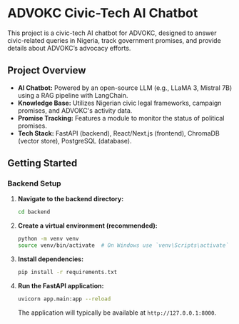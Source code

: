 # ADVOKC Civic-Tech AI Chatbot

This project is a civic-tech AI chatbot for ADVOKC, designed to answer civic-related queries in Nigeria, track government promises, and provide details about ADVOKC’s advocacy efforts.

## Project Overview

*   **AI Chatbot:** Powered by an open-source LLM (e.g., LLaMA 3, Mistral 7B) using a RAG pipeline with LangChain.
*   **Knowledge Base:** Utilizes Nigerian civic legal frameworks, campaign promises, and ADVOKC's activity data.
*   **Promise Tracking:** Features a module to monitor the status of political promises.
*   **Tech Stack:** FastAPI (backend), React/Next.js (frontend), ChromaDB (vector store), PostgreSQL (database).

## Getting Started

### Backend Setup

1.  **Navigate to the backend directory:**
    ```bash
    cd backend
    ```
2.  **Create a virtual environment (recommended):**
    ```bash
    python -m venv venv
    source venv/bin/activate  # On Windows use `venv\Scripts\activate`
    ```
3.  **Install dependencies:**
    ```bash
    pip install -r requirements.txt
    ```
4.  **Run the FastAPI application:**
    ```bash
    uvicorn app.main:app --reload
    ```
    The application will typically be available at `http://127.0.0.1:8000`.
